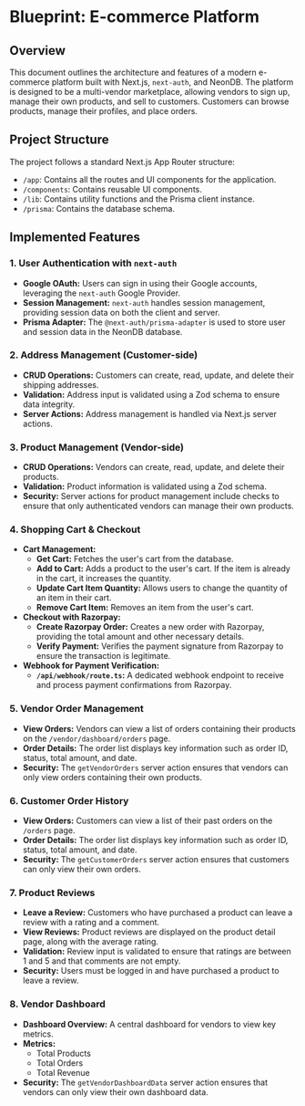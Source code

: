 # Blueprint: E-commerce Platform

## Overview

This document outlines the architecture and features of a modern e-commerce platform built with Next.js, `next-auth`, and NeonDB. The platform is designed to be a multi-vendor marketplace, allowing vendors to sign up, manage their own products, and sell to customers. Customers can browse products, manage their profiles, and place orders.

## Project Structure

The project follows a standard Next.js App Router structure:

-   `/app`: Contains all the routes and UI components for the application.
-   `/components`: Contains reusable UI components.
-   `/lib`: Contains utility functions and the Prisma client instance.
-   `/prisma`: Contains the database schema.

## Implemented Features

### 1. User Authentication with `next-auth`

-   **Google OAuth:** Users can sign in using their Google accounts, leveraging the `next-auth` Google Provider.
-   **Session Management:** `next-auth` handles session management, providing session data on both the client and server.
-   **Prisma Adapter:** The `@next-auth/prisma-adapter` is used to store user and session data in the NeonDB database.

### 2. Address Management (Customer-side)

-   **CRUD Operations:** Customers can create, read, update, and delete their shipping addresses.
-   **Validation:** Address input is validated using a Zod schema to ensure data integrity.
-   **Server Actions:** Address management is handled via Next.js server actions.

### 3. Product Management (Vendor-side)

-   **CRUD Operations:** Vendors can create, read, update, and delete their products.
-   **Validation:** Product information is validated using a Zod schema.
-   **Security:** Server actions for product management include checks to ensure that only authenticated vendors can manage their own products.

### 4. Shopping Cart & Checkout

-   **Cart Management:**
    -   **Get Cart:** Fetches the user's cart from the database.
    -   **Add to Cart:** Adds a product to the user's cart. If the item is already in the cart, it increases the quantity.
    -   **Update Cart Item Quantity:** Allows users to change the quantity of an item in their cart.
    -   **Remove Cart Item:** Removes an item from the user's cart.
-   **Checkout with Razorpay:**
    -   **Create Razorpay Order:** Creates a new order with Razorpay, providing the total amount and other necessary details.
    -   **Verify Payment:** Verifies the payment signature from Razorpay to ensure the transaction is legitimate.
-   **Webhook for Payment Verification:**
    -   **`/api/webhook/route.ts`:** A dedicated webhook endpoint to receive and process payment confirmations from Razorpay.

### 5. Vendor Order Management

-   **View Orders:** Vendors can view a list of orders containing their products on the `/vendor/dashboard/orders` page.
-   **Order Details:** The order list displays key information such as order ID, status, total amount, and date.
-   **Security:** The `getVendorOrders` server action ensures that vendors can only view orders containing their own products.

### 6. Customer Order History

-   **View Orders:** Customers can view a list of their past orders on the `/orders` page.
-   **Order Details:** The order list displays key information such as order ID, status, total amount, and date.
-   **Security:** The `getCustomerOrders` server action ensures that customers can only view their own orders.

### 7. Product Reviews

-   **Leave a Review:** Customers who have purchased a product can leave a review with a rating and a comment.
-   **View Reviews:** Product reviews are displayed on the product detail page, along with the average rating.
-   **Validation:** Review input is validated to ensure that ratings are between 1 and 5 and that comments are not empty.
-   **Security:** Users must be logged in and have purchased a product to leave a review.

### 8. Vendor Dashboard

-   **Dashboard Overview:** A central dashboard for vendors to view key metrics.
-   **Metrics:**
    -   Total Products
    -   Total Orders
    -   Total Revenue
-   **Security:** The `getVendorDashboardData` server action ensures that vendors can only view their own dashboard data.
